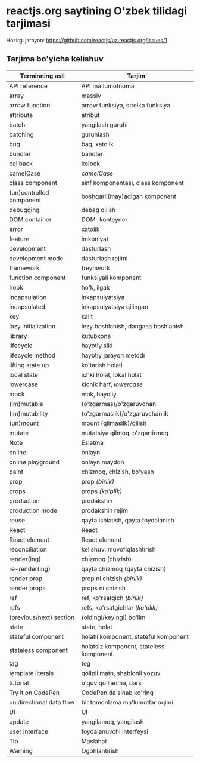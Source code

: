 # reactjs.org saytining O'zbek tilidagi tarjimasi

Hozirgi jarayon: 
https://github.com/reactjs/uz.reactjs.org/issues/1

## Tarjima bo'yicha kelishuv

| Terminning asli | Tarjim |
| ------------------ | ---------- |
| API reference | API ma'lumotnoma |
| array | massiv |
| arrow function |  arrow funksiya, strelka funksiya  |
| attribute | atribut |
| batch | yangilash guruhi |
| batching | guruhlash |
| bug | bag, xatolik  |
| bundler | bandler |
| callback | kolbek |
| camelCase | *camelCase* |
| class component | sinf komponentasi, class komponent |
| (un)controlled component | boshqaril(may)adigan komponent |
| debugging | debag qilish |
| DOM container | DOM-konteyner |
| error | xatolik |
| feature | imkoniyat |
| development | dasturlash |
| development mode | dasturlash rejimi |
| framework | freymvork |
| function component | funksiyali komponent |
| hook | ho'k, ilgak |
| incapsulation | inkapsulyatsiya |
| incapsulated | inkapsulyatsiya qilingan |
| key | kalit |
| lazy initialization | lezy boshlanish, dangasa boshlanish |
| library | kutubxona |
| lifecycle | hayotiy sikl |
| lifecycle method | hayotiy jarayon metodi |
| lifting state up | ko'tarish holati |
| local state | ichki holat, lokal holat |
| lowercase | kichik harf, *lowercase* |
| mock | mok, hayoliy |
| (im)mutable | (o'zgarmas)/o'zgaruvchan |
| (im)mutability | (o'zgarmaslik)/o'zgaruvchanlik |
| (un)mount | mount (qilmaslik)/qilish |
| mutate | mutatsiya qilmoq, o'zgartirmoq |
| Note | Eslatma |
| online | onlayn |
| online playground | onlayn maydon |
| paint | chizmoq, chizish, bo'yash |
| prop | prop *(birlik)* |
| props | props *(ko'plik)* |
| production | prodakshin |
| production mode | prodakshin rejim |
| reuse | qayta ishlatish, qayta foydalanish |
| React | React |
| React element | React element |
| reconciliation | kelishuv, muvofiqlashtirish |
| render(ing) | chizmoq (chizish) |
| re-render(ing) | qayta chizmoq (qayta chizish) |
| render prop | prop ni chizish *(birlik)* |
| render props | props ni chizish |
| ref | ref, ko'rsatgich *(birlik)* |
| refs | refs, ko'rsatgichlar *(ko'plik)* |
| (previous/next) section | (oldingi/keyingi) bo'lim |
| state | state, holat |
| stateful component | holatli komponent, stateful komponent |
| stateless component | holatsiz komponent, stateless komponent |
| tag | teg |
| template literals | qolipli matn, shablonli yozuv |
| tutorial | o'quv qo'llanma, dars |
| Try it on CodePen | CodePen da sinab ko'ring |
| unidirectional data flow | bir tomonlama ma'lumotlar oqimi |
| UI | UI |
| update | yangilamoq, yangilash |
| user interface | foydalanuvchi interfeysi |
| Tip | Maslahat |
| Warning | Ogohlantirish |